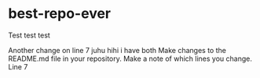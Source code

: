 # best-repo-ever


Test test test


Another change on line 7 juhu
hihi i have both
Make changes to the README.md file in your repository. Make a note of which lines you change. Line 7
